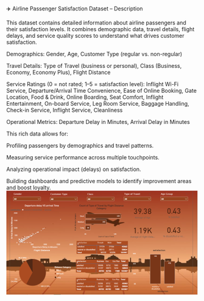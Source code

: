 ✈️ Airline Passenger Satisfaction Dataset – Description

This dataset contains detailed information about airline passengers and their satisfaction levels. It combines demographic data, travel details, flight delays, and service quality scores to understand what drives customer satisfaction.

Demographics: Gender, Age, Customer Type (regular vs. non-regular)

Travel Details: Type of Travel (business or personal), Class (Business, Economy, Economy Plus), Flight Distance

Service Ratings (0 = not rated; 1–5 = satisfaction level): Inflight Wi-Fi Service, Departure/Arrival Time Convenience, Ease of Online Booking, Gate Location, Food & Drink, Online Boarding, Seat Comfort, Inflight Entertainment, On-board Service, Leg Room Service, Baggage Handling, Check-in Service, Inflight Service, Cleanliness

Operational Metrics: Departure Delay in Minutes, Arrival Delay in Minutes

This rich data allows for:

Profiling passengers by demographics and travel patterns.

Measuring service performance across multiple touchpoints.

Analyzing operational impact (delays) on satisfaction.

Building dashboards and predictive models to identify improvement areas and boost loyalty.
![Airline Dashboard Screenshot](https://github.com/nujoomzmn/Airline-Summary-Dashboard/blob/main/Screenshot%202025-09-12%20203249.png)
